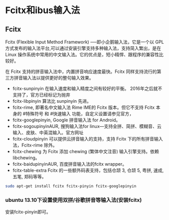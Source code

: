 # Fcitx和ibus输入法



## Fcitx

Fcitx (Flexible Input Method Framework) ──即小企鹅输入法，它是一个以 GPL 方式发布的输入法平台,可以通过安装引擎支持多种输入法，支持简入繁出，是在 Linux 操作系统中常用的中文输入法。它的优点是，短小精悍、跟程序的兼容性比较好。 

在 Fcitx 支持的拼音输入法中，内置拼音响应速度最快。Fcitx 同样支持流行的第三方拼音输入法以提供更好的整句输入效果。

- fcitx-sunpinyin 在输入速度和输入精度之间有较好的平衡。  2016年之后就不支持了，官方已经标记为抛弃
- fcitx-libpinyin 算法比 sunpinyin 先进。
- fcitx-rime, 即著名中文输入法 Rime IME的 Fcitx 版本。但它不支持 Fcitx 本身的 #特殊符号 和 #快速输入 功能，自定义设置请参见官方，
- fcitx-googlepinyin, Google 拼音输入法 for Android。
- fcitx-sogoupinyinAUR, 搜狗输入法for linux—支持全拼、简拼、模糊音、云输入、皮肤、中英混输入。官方网址
- fcitx-cloudpinyin 可以提供云拼音输入的支持，支持 Fcitx 下的所有拼音输入法，Fcitx-rime 除外。
- fcitx-chewing 为 Fcitx 添加 chewing (繁体中文注音) 输入引擎支持。依赖 libchewing。
- fcitx-baidupinyinAUR, 百度拼音输入法的fcitx wrapper。
- fcitx-table-extra Fcitx 的一些额外码表支持，包括仓颉 3, 仓颉 5, 粤拼, 速成, 五笔, 郑码等等。

``` bash
sudo apt-get install fcitx fcitx-pinyin fcitx-googlepinyin 

```

###  ubuntu 13.10下设置使用双拼/谷歌拼音等输入法(安装fcitx)
安装fcitx-pinyin即可。



